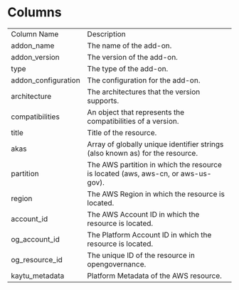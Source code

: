# Columns  

<table>
	<tr><td>Column Name</td><td>Description</td></tr>
	<tr><td>addon_name</td><td>The name of the add-on.</td></tr>
	<tr><td>addon_version</td><td>The version of the add-on.</td></tr>
	<tr><td>type</td><td>The type of the add-on.</td></tr>
	<tr><td>addon_configuration</td><td>The configuration for the add-on.</td></tr>
	<tr><td>architecture</td><td>The architectures that the version supports.</td></tr>
	<tr><td>compatibilities</td><td>An object that represents the compatibilities of a version.</td></tr>
	<tr><td>title</td><td>Title of the resource.</td></tr>
	<tr><td>akas</td><td>Array of globally unique identifier strings (also known as) for the resource.</td></tr>
	<tr><td>partition</td><td>The AWS partition in which the resource is located (aws, aws-cn, or aws-us-gov).</td></tr>
	<tr><td>region</td><td>The AWS Region in which the resource is located.</td></tr>
	<tr><td>account_id</td><td>The AWS Account ID in which the resource is located.</td></tr>
	<tr><td>og_account_id</td><td>The Platform Account ID in which the resource is located.</td></tr>
	<tr><td>og_resource_id</td><td>The unique ID of the resource in opengovernance.</td></tr>
	<tr><td>kaytu_metadata</td><td>Platform Metadata of the AWS resource.</td></tr>
</table>